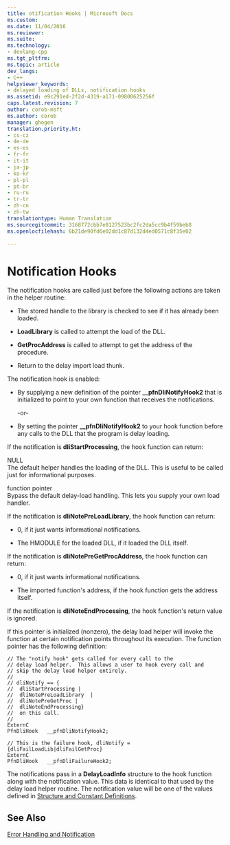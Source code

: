 ```yaml
---
title: otification Hooks | Microsoft Docs
ms.custom: 
ms.date: 11/04/2016
ms.reviewer: 
ms.suite: 
ms.technology:
- devlang-cpp
ms.tgt_pltfrm: 
ms.topic: article
dev_langs:
- C++
helpviewer_keywords:
- delayed loading of DLLs, notification hooks
ms.assetid: e9c291ed-2f2d-4319-a171-09800625256f
caps.latest.revision: 7
author: corob-msft
ms.author: corob
manager: ghogen
translation.priority.ht:
- cs-cz
- de-de
- es-es
- fr-fr
- it-it
- ja-jp
- ko-kr
- pl-pl
- pt-br
- ru-ru
- tr-tr
- zh-cn
- zh-tw
translationtype: Human Translation
ms.sourcegitcommit: 3168772cbb7e8127523bc2fc2da5cc9b4f59beb8
ms.openlocfilehash: 6b21de90fd6e02dd1c87d132d4ed0571c8f35e02

---
```

# Notification Hooks
The notification hooks are called just before the following actions are taken in the helper routine:  
  
-   The stored handle to the library is checked to see if it has already been loaded.  
  
-   **LoadLibrary** is called to attempt the load of the DLL.  
  
-   **GetProcAddress** is called to attempt to get the address of the procedure.  
  
-   Return to the delay import load thunk.  
  
 The notification hook is enabled:  
  
-   By supplying a new definition of the pointer **__pfnDliNotifyHook2** that is initialized to point to your own function that receives the notifications.  
  
     -or-  
  
-   By setting the pointer **__pfnDliNotifyHook2** to your hook function before any calls to the DLL that the program is delay loading.  
  
 If the notification is **dliStartProcessing**, the hook function can return:  
  
 NULL  
 The default helper handles the loading of the DLL. This is useful to be called just for informational purposes.  
  
 function pointer  
 Bypass the default delay-load handling. This lets you supply your own load handler.  
  
 If the notification is **dliNotePreLoadLibrary**, the hook function can return:  
  
-   0, if it just wants informational notifications.  
  
-   The HMODULE for the loaded DLL, if it loaded the DLL itself.  
  
 If the notification is **dliNotePreGetProcAddress**, the hook function can return:  
  
-   0, if it just wants informational notifications.  
  
-   The imported function's address, if the hook function gets the address itself.  
  
 If the notification is **dliNoteEndProcessing**, the hook function's return value is ignored.  
  
 If this pointer is initialized (nonzero), the delay load helper will invoke the function at certain notification points throughout its execution. The function pointer has the following definition:  
  
```  
// The "notify hook" gets called for every call to the  
// delay load helper.  This allows a user to hook every call and  
// skip the delay load helper entirely.  
//  
// dliNotify == {  
//  dliStartProcessing |  
//  dliNotePreLoadLibrary  |  
//  dliNotePreGetProc |  
//  dliNoteEndProcessing}  
//  on this call.  
//  
ExternC  
PfnDliHook   __pfnDliNotifyHook2;  
  
// This is the failure hook, dliNotify = {dliFailLoadLib|dliFailGetProc}  
ExternC  
PfnDliHook   __pfnDliFailureHook2;  
```  
  
 The notifications pass in a **DelayLoadInfo** structure to the hook function along with the notification value. This data is identical to that used by the delay load helper routine. The notification value will be one of the values defined in [Structure and Constant Definitions](../../build/reference/structure-and-constant-definitions.md).  
  
## See Also  
 [Error Handling and Notification](../../build/reference/error-handling-and-notification.md)


<!--HONumber=Jan17_HO1-->



